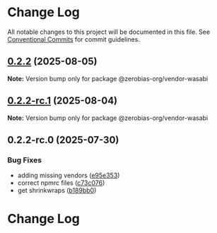 # Change Log

All notable changes to this project will be documented in this file.
See [Conventional Commits](https://conventionalcommits.org) for commit guidelines.

## [0.2.2](https://github.com/zerobias-org/vendor/compare/@zerobias-org/vendor-wasabi@0.2.2-rc.1...@zerobias-org/vendor-wasabi@0.2.2) (2025-08-05)

**Note:** Version bump only for package @zerobias-org/vendor-wasabi





## [0.2.2-rc.1](https://github.com/zerobias-org/vendor/compare/@zerobias-org/vendor-wasabi@0.2.2-rc.0...@zerobias-org/vendor-wasabi@0.2.2-rc.1) (2025-08-04)

**Note:** Version bump only for package @zerobias-org/vendor-wasabi





## 0.2.2-rc.0 (2025-07-30)


### Bug Fixes

* adding missing vendors ([e95e353](https://github.com/zerobias-org/vendor/commit/e95e35309a1812973f4536f535eee460edc5414c))
* correct npmrc files ([c73c076](https://github.com/zerobias-org/vendor/commit/c73c0761e1e567cc0c2f0f8179725016d11caf8c))
* get shrinkwraps ([b189bb0](https://github.com/zerobias-org/vendor/commit/b189bb0cf53ad66427530ccc0eab7824527942d3))





# Change Log
